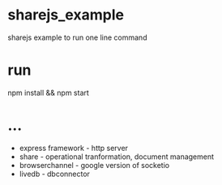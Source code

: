 # sharejs_example
sharejs example to run one line command

# run
npm install && npm start

# ...
* express framework - http server
* share - operational tranformation, document management
* browserchannel - google version of socketio
* livedb - dbconnector
